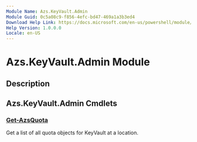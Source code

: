 ```yaml
---
Module Name: Azs.KeyVault.Admin
Module Guid: 0c5a08c9-f856-4efc-bd47-469a1a3b3ed4
Download Help Link: https://docs.microsoft.com/en-us/powershell/module/azs.keyvault.admin
Help Version: 1.0.0.0
Locale: en-US
---
```


# Azs.KeyVault.Admin Module
## Description


## Azs.KeyVault.Admin Cmdlets
### [Get-AzsQuota](Get-AzsQuota.md)
Get a list of all quota objects for KeyVault at a location.

